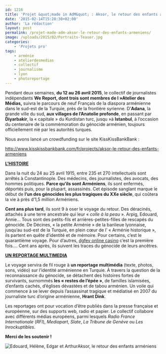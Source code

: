 ```yaml
---
id: 1216
title: 'Projet &quot;made in AdM&quot; : Aksor, le retour des enfants arméniens'
date: '2015-02-14T15:28:30+02:00'
author: 'La rédaction'
layout: post
permalink: /projet-made-adm-aksor-le-retour-des-enfants-armeniens/
image: /uploads/2015/02/Portraits-Teaser.jpg
categories:
    - 'Projets pro'
tags:
    - arménie
    - atelierdesmedias
    - collectif
    - journalisme
    - lyon
    - photoreportage
---
```


Pendant deux semaines, **du 12 au 26 avril 2015**, le collectif de journalistes indépendants **We Report, dont trois sont membres de l »Atelier des Médias,** suivra le parcours de neuf Français de la diaspora arménienne dans le sud-est de la Turquie, près de la frontière syrienne. D’**Adana**, la grande ville du sud, **aux villages de l’Anatolie profonde**, en passant par **Diyarbakir**, la « capitale » du Kurdistan turc, jusqu »à **Istanbul**, à l’occasion du centenaire de la commémoration du génocide arménien, toujours officiellement nié par les autorités turques.

Nous avons lancé un crowdfunding sur le site KissKissBankBank :

<http://www.kisskissbankbank.com/fr/projects/aksor-le-retour-des-enfants-armeniens>

**<span style="text-decoration: underline">L’HISTOIRE</span>**

Dans la nuit du 24 au 25 avril 1915, entre 235 et 270 intellectuels sont arrêtés à Constantinople. Des médecins, des journalistes, des avocats, des hommes politiques. **Parce qu’ils sont Arméniens**, ils sont enfermés, déportés puis, pour la plupart, assassinés. Cet épisode sanglant marque le début de **l’un des génocides les plus tragiques du XXe siècle**, qui coûtera la vie à près d’1,5 million Arméniens.

**Cent ans plus tard**, ils sont 9 à oser le voyage du retour. Des déracinés, attachés à une terre ancestrale qui leur « *colle à la peau* ». Arpig, Edouard, Annie… Tous sont des petits-fils et arrières-petites-filles de rescapés du génocide. De Décines, « la petite Arménie » de la banlieue lyonnaise, jusqu’au sud-est de la Turquie, en plein cœur de l’ « Arménie historique », ils partent en quête d’identité et de mémoire. Pour certains, c’est le quarantième voyage. Pour d’autres, [dgfev online casino](http://www.dgfev.com) c’est la première fois…. Cent ans après, ils suivent les traces du génocide de leurs ancêtres.

**<span style="text-decoration: underline">UN REPORTAGE MULTIMEDIA</span>**

Le voyage servira de fil rouge à **un reportage multimédia** (texte, photos, sons, vidéo) sur l’identité arménienne en Turquie. À travers la question de la reconnaissance du génocide, se détachent des histoires fortes de survivants, surnommés **les « restes de l’épée »**, de familles islamisées, d’enfants cachés, d’églises dévastées et de tabou arménien. Un voile qui commence à se lever depuis l’assassinat tragique et médiatisé en 2007 du journaliste turc d’origine arménienne, **Hrant Dink**.

Les reportages ont pour vocation d’être publiés dans la presse française et européenne, sur des supports web, radio et papier. Le collectif collabore avec différents médias européens, parmi lesquels *Radio France Internationale* (*RFI*), *Mediapart*, *Slate*, *La Tribune de Genève* ou *Les Inrockuptibles*.

**Merci de les soutenir !**

<div class="wp-caption alignnone" style="width: 550px"><img src="https://d3v4jsc54141g1.cloudfront.net/uploads/project_image/image/161575/Portrait_4_ouverture-1423728996.jpg" alt="Edouard, Hélène, Edgar et Arthur">Aksor, le retour des enfants arméniens

</div>